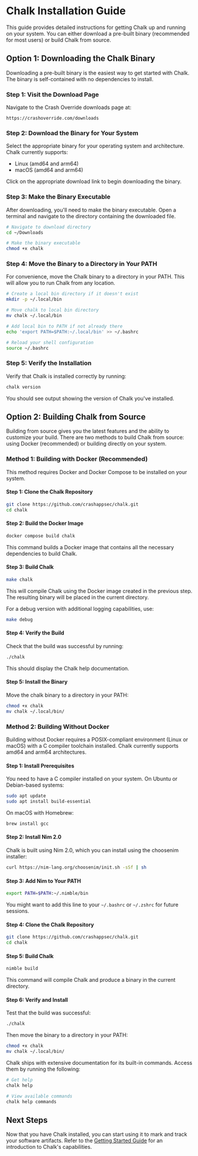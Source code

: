 # Chalk Installation Guide

This guide provides detailed instructions for getting Chalk up and running on your system. You can
either download a pre-built binary (recommended for most users) or build Chalk from source.

## Option 1: Downloading the Chalk Binary

Downloading a pre-built binary is the easiest way to get started with Chalk. The binary is
self-contained with no dependencies to install.

### Step 1: Visit the Download Page

Navigate to the Crash Override downloads page at:

```
https://crashoverride.com/downloads
```

### Step 2: Download the Binary for Your System

Select the appropriate binary for your operating system and architecture. Chalk currently supports:

- Linux (amd64 and arm64)
- macOS (amd64 and arm64)

Click on the appropriate download link to begin downloading the binary.

### Step 3: Make the Binary Executable

After downloading, you'll need to make the binary executable. Open a terminal and navigate to the
directory containing the downloaded file.

```bash
# Navigate to download directory
cd ~/Downloads

# Make the binary executable
chmod +x chalk
```

### Step 4: Move the Binary to a Directory in Your PATH

For convenience, move the Chalk binary to a directory in your PATH. This will allow you to run
Chalk from any location.

```bash
# Create a local bin directory if it doesn't exist
mkdir -p ~/.local/bin

# Move chalk to local bin directory
mv chalk ~/.local/bin

# Add local bin to PATH if not already there
echo 'export PATH=$PATH:~/.local/bin' >> ~/.bashrc

# Reload your shell configuration
source ~/.bashrc
```

### Step 5: Verify the Installation

Verify that Chalk is installed correctly by running:

```bash
chalk version
```

You should see output showing the version of Chalk you've installed.

## Option 2: Building Chalk from Source

Building from source gives you the latest features and the ability to customize your build. There
are two methods to build Chalk from source: using Docker (recommended) or building directly on your
system.

### Method 1: Building with Docker (Recommended)

This method requires Docker and Docker Compose to be installed on your system.

#### Step 1: Clone the Chalk Repository

```bash
git clone https://github.com/crashappsec/chalk.git
cd chalk
```

#### Step 2: Build the Docker Image

```bash
docker compose build chalk
```

This command builds a Docker image that contains all the necessary dependencies to build Chalk.

#### Step 3: Build Chalk

```bash
make chalk
```

This will compile Chalk using the Docker image created in the previous step. The resulting binary
will be placed in the current directory.

For a debug version with additional logging capabilities, use:

```bash
make debug
```

#### Step 4: Verify the Build

Check that the build was successful by running:

```bash
./chalk
```

This should display the Chalk help documentation.

#### Step 5: Install the Binary

Move the chalk binary to a directory in your PATH:

```bash
chmod +x chalk
mv chalk ~/.local/bin/
```

### Method 2: Building Without Docker

Building without Docker requires a POSIX-compliant environment (Linux or macOS) with a C compiler
toolchain installed. Chalk currently supports amd64 and arm64 architectures.

#### Step 1: Install Prerequisites

You need to have a C compiler installed on your system. On Ubuntu or Debian-based systems:

```bash
sudo apt update
sudo apt install build-essential
```

On macOS with Homebrew:

```bash
brew install gcc
```

#### Step 2: Install Nim 2.0

Chalk is built using Nim 2.0, which you can install using the choosenim installer:

```bash
curl https://nim-lang.org/choosenim/init.sh -sSf | sh
```

#### Step 3: Add Nim to Your PATH

```bash
export PATH=$PATH:~/.nimble/bin
```

You might want to add this line to your `~/.bashrc` or `~/.zshrc` for future sessions.

#### Step 4: Clone the Chalk Repository

```bash
git clone https://github.com/crashappsec/chalk.git
cd chalk
```

#### Step 5: Build Chalk

```bash
nimble build
```

This command will compile Chalk and produce a binary in the current directory.

#### Step 6: Verify and Install

Test that the build was successful:

```bash
./chalk
```

Then move the binary to a directory in your PATH:

```bash
chmod +x chalk
mv chalk ~/.local/bin/
```

Chalk ships with extensive documentation for its built-in commands. Access them by running the
following:

```bash
# Get help
chalk help

# View available commands
chalk help commands
```

## Next Steps

Now that you have Chalk installed, you can start using it to mark and track your software artifacts.
Refer to the [Getting Started Guide](https://crashoverride.com/docs/chalk/getting-started) for an
introduction to Chalk's capabilities.
